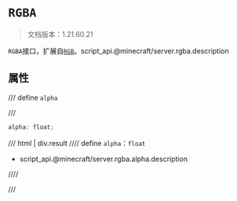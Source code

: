 # `RGBA`

> 文档版本：1.21.60.21

`RGBA`接口，扩展自[`RGB`](./rgb.md)。script_api.@minecraft/server.rgba.description

## 属性

/// define
`alpha`


///

```js
alpha: float;
```

/// html | div.result
//// define
`alpha`：`float`

- script_api.@minecraft/server.rgba.alpha.description


////

///


